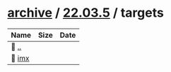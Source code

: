 ---
---

# [archive](/archive/) / [22.03.5](/archive/22.03.5/) / targets


| Name | Size | Date |
|:---|---:|---|
| 📁 [..](../) | | |
| 📁 [imx](imx) | | |

